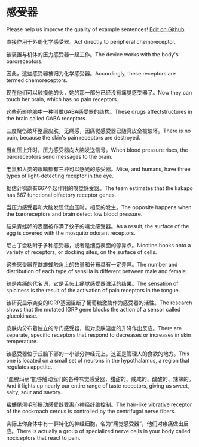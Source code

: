 # 感受器

Please help us improve the quality of example sentences! [Edit on Github](https://github.com/jiyushe/jiyu-example-sentence-source/blob/main/chinese/ganshouqi.md)

<p><span class="chinese">直接作用于外周化学感受器。</span><span class="english">Act directly to peripheral chemoreceptor.</span></p>

<p><span class="chinese">该装置与机体的压力感受器一起工作。</span><span class="english">The device works with the body's baroreceptors.</span></p>

<p><span class="chinese">因此，这些感受器被归为化学感受器。</span><span class="english">Accordingly, these receptors are termed chemoreceptors.</span></p>

<p><span class="chinese">现在他们可以触摸他的头，她的那一部分已经没有痛觉感受器了。</span><span class="english">Now they can touch her brain, which has no pain receptors.</span></p>

<p><span class="chinese">这些药影响脑中一种叫做GABA感受器的结构。</span><span class="english">These drugs affectstructures in the brain called GABA receptors.</span></p>

<p><span class="chinese">三度烧伤破坏整层皮肤，无痛感，因痛觉感受器已随真皮全被破坏。</span><span class="english">There is no pain, because the skin's pain receptors are destroyed.</span></p>

<p><span class="chinese">当血压上升时，压力感受器向大脑发送信号。</span><span class="english">When blood pressure rises, the baroreceptors send messages to the brain.</span></p>

<p><span class="chinese">老鼠和人类的眼睛都有三种可以感光的感受器。</span><span class="english">Mice, and humans, have three types of light-detecting receptor in the eye.</span></p>

<p><span class="chinese">据估计鸮鹉有667个起作用的嗅觉感受器。</span><span class="english">The team estimates that the kakapo has 667 functional olfactory receptor genes.</span></p>

<p><span class="chinese">当压力感受器和大脑发现低血压时，相反的发生。</span><span class="english">The opposite happens when the baroreceptors and brain detect low blood pressure.</span></p>

<p><span class="chinese">结果青蛙卵的表面被布满了蚊子的嗅觉感受器。</span><span class="english">As a result, the surface of the egg is covered with the mosquito odorant receptors.</span></p>

<p><span class="chinese">尼古丁会粘附于多种感受器，或者是细胞表面的停靠点。</span><span class="english">Nicotine hooks onto a variety of receptors, or docking sites, on the surface of cells.</span></p>

<p><span class="chinese">这些感受器在雌雄蜂触角上的数量和分布具有一定差异。</span><span class="english">The number and distribution of each type of sensilla is different between male and female.</span></p>

<p><span class="chinese">辣是疼痛的代名词，它是舌头上痛觉感受器激活的结果。</span><span class="english">The sensation of spiciness is the result of the activation of pain receptors in the tongue.</span></p>

<p><span class="chinese">该研究显示突变的IGRP基因阻断了葡萄糖激酶作为感受器的活性。</span><span class="english">The research shows that the mutated IGRP gene blocks the action of a sensor called glucokinase.</span></p>

<p><span class="chinese">皮肤内分布着独立的专门感受器，能对皮肤温度的升降作出反应。</span><span class="english">There are separate, specific receptors that respond to decreases or increases in skin temperature.</span></p>

<p><span class="chinese">该感受器位于丘脑下部的一小部分神经元上，这正是管理人的食欲的地方。</span><span class="english">This one is located on a small set of neurons in the hypothalamus, a region that regulates appetite.</span></p>

<p><span class="chinese">“血腥玛丽”能够触动我们的各种味觉感受器，甜甜的、咸咸的、酸酸的、辣辣的。</span><span class="english">And it lights up nearly our entire range of taste receptors, giving us sweet, salty, sour and savory.</span></p>

<p><span class="chinese">蜚蠊尾须毛形振动感受器受离心神经纤维控制。</span><span class="english">The hair-like vibrative receptor of the cockroach cercus is controlled by the centrifugal nerve fibers.</span></p>

<p><span class="chinese">实际上你身体中有一群特化的神经细胞，名为“痛觉感受器”，他们对疼痛做出反应。</span><span class="english">There is actually a group of specialized nerve cells in your body called nociceptors that react to pain.</span></p>

